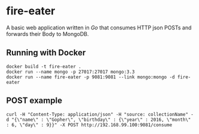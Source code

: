 # fire-eater
A basic web application written in *Go* that consumes HTTP json POSTs and forwards their Body to MongoDB.

## Running with Docker
```
docker build -t fire-eater .
docker run --name mongo -p 27017:27017 mongo:3.3
docker run --name fire-eater -p 9081:9081 --link mongo:mongo -d fire-eater
```

## POST example
```
curl -H "Content-Type: application/json" -H "source: collectionName" -d "{\"name\" : \"Gopher\", \"birthday\" : {\"year\" : 2016, \"month\" : 6, \"day\" : 9}}" -X POST http://192.168.99.100:9081/consume
```
